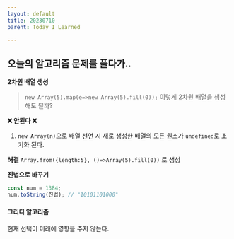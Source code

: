 ```yaml
---
layout: default
title: 20230710
parent: Today I Learned

---
```



## 오늘의 알고리즘 문제를 풀다가..
**2차원 배열 생성**
> `new Array(5).map(e=>new Array(5).fill(0));` 이렇게 2차원 배열을 생성해도 될까?

**❌ 안된다 ❌**
1. `new Array(n)`으로 배열 선언 시 새로 생성한 배열의 모든 원소가 `undefined`로 초기화 된다.

**해결**
`Array.from({length:5}, ()=>Array(5).fill(0))` 로 생성


**진법으로 바꾸기**
```js
const num = 1384;
num.toString(진법); // "10101101000"
```



#### 그리디 알고리즘
현재 선택이 미래에 영향을 주지 않는다.